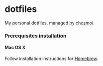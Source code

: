 # dotfiles
My personal dotfiles, managed by [chezmoi](https://github.com/twpayne/chezmoi).

### Prerequisites installation
#### Mac OS X
Follow installation instructions for [Homebrew](https://brew.sh/).

